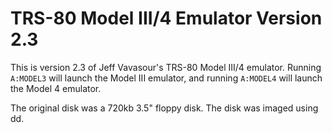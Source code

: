# TRS-80 Model III/4 Emulator Version 2.3

This is version 2.3 of Jeff Vavasour's TRS-80 Model III/4 emulator.
Running `A:MODEL3` will launch the Model III emulator, and running
`A:MODEL4` will launch the Model 4 emulator.

The original disk was a 720kb 3.5" floppy disk. The disk was imaged
using dd.


